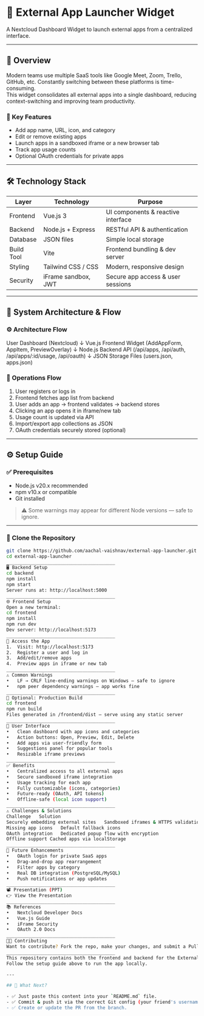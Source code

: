# 🚀 External App Launcher Widget

A Nextcloud Dashboard Widget to launch external apps from a centralized interface.

---

## 📌 Overview

Modern teams use multiple SaaS tools like Google Meet, Zoom, Trello, GitHub, etc. Constantly switching between these platforms is time-consuming.  
This widget consolidates all external apps into a single dashboard, reducing context-switching and improving team productivity.

### 🔑 Key Features

- Add app name, URL, icon, and category  
- Edit or remove existing apps  
- Launch apps in a sandboxed iframe or a new browser tab  
- Track app usage counts  
- Optional OAuth credentials for private apps  

---

## 🛠️ Technology Stack

| Layer      | Technology           | Purpose                                |
|------------|----------------------|----------------------------------------|
| Frontend   | Vue.js 3             | UI components & reactive interface     |
| Backend    | Node.js + Express    | RESTful API & authentication           |
| Database   | JSON files           | Simple local storage                   |
| Build Tool | Vite                 | Frontend bundling & dev server         |
| Styling    | Tailwind CSS / CSS   | Modern, responsive design              |
| Security   | iFrame sandbox, JWT  | Secure app access & user sessions      |

---

## 🧩 System Architecture & Flow

### ⚙ Architecture Flow

User Dashboard (Nextcloud)
↓
Vue.js Frontend Widget
(AddAppForm, AppItem, PreviewOverlay)
↓
Node.js Backend API
(/api/apps, /api/auth, /api/apps/:id/usage, /api/oauth)
↓
JSON Storage Files (users.json, apps.json)

### 🔄 Operations Flow

1. User registers or logs in  
2. Frontend fetches app list from backend  
3. User adds an app → frontend validates → backend stores  
4. Clicking an app opens it in iframe/new tab  
5. Usage count is updated via API  
6. Import/export app collections as JSON  
7. OAuth credentials securely stored (optional)  

---

## ⚙️ Setup Guide

### ✅ Prerequisites

- Node.js v20.x recommended  
- npm v10.x or compatible  
- Git installed  

> ⚠️ Some warnings may appear for different Node versions — safe to ignore.

---

### 📁 Clone the Repository

```bash
git clone https://github.com/aachal-vaishnav/external-app-launcher.git
cd external-app-launcher
________________________________________
🖥 Backend Setup
cd backend
npm install
npm start
Server runs at: http://localhost:5000
________________________________________
🌐 Frontend Setup
Open a new terminal:
cd frontend
npm install
npm run dev
Dev server: http://localhost:5173
________________________________________
🚀 Access the App
1.	Visit: http://localhost:5173
2.	Register a user and log in
3.	Add/edit/remove apps
4.	Preview apps in iframe or new tab
________________________________________
⚠️ Common Warnings
•	LF → CRLF line-ending warnings on Windows — safe to ignore
•	npm peer dependency warnings — app works fine
________________________________________
🏁 Optional: Production Build
cd frontend
npm run build
Files generated in /frontend/dist — serve using any static server
________________________________________
🎨 User Interface
•	Clean dashboard with app icons and categories
•	Action buttons: Open, Preview, Edit, Delete
•	Add apps via user-friendly form
•	Suggestions panel for popular tools
•	Resizable iframe previews
________________________________________
✅ Benefits
•	Centralized access to all external apps
•	Secure sandboxed iframe integration
•	Usage tracking for each app
•	Fully customizable (icons, categories)
•	Future-ready (OAuth, API tokens)
•	Offline-safe (local icon support)
________________________________________
⚠️ Challenges & Solutions
Challenge	Solution
Securely embedding external sites	Sandboxed iframes & HTTPS validation
Missing app icons	Default fallback icons
OAuth integration	Dedicated popup flow with encryption
Offline support	Cached apps via localStorage
________________________________________
🔮 Future Enhancements
•	OAuth login for private SaaS apps
•	Drag-and-drop app rearrangement
•	Filter apps by category
•	Real DB integration (PostgreSQL/MySQL)
•	Push notifications or app updates
________________________________________
📽️ Presentation (PPT)
👉 View the Presentation
________________________________________
📚 References
•	Nextcloud Developer Docs
•	Vue.js Guide
•	iFrame Security
•	OAuth 2.0 Docs
________________________________________
👩‍💻 Contributing
Want to contribute? Fork the repo, make your changes, and submit a Pull Request.
________________________________________
This repository contains both the frontend and backend for the External App Launcher Widget.
Follow the setup guide above to run the app locally.

---

## 📌 What Next?

- ✅ Just paste this content into your `README.md` file.
- ✅ Commit & push it via the correct Git config (your friend's username & email, if needed).
- ✅ Create or update the PR from the branch.

